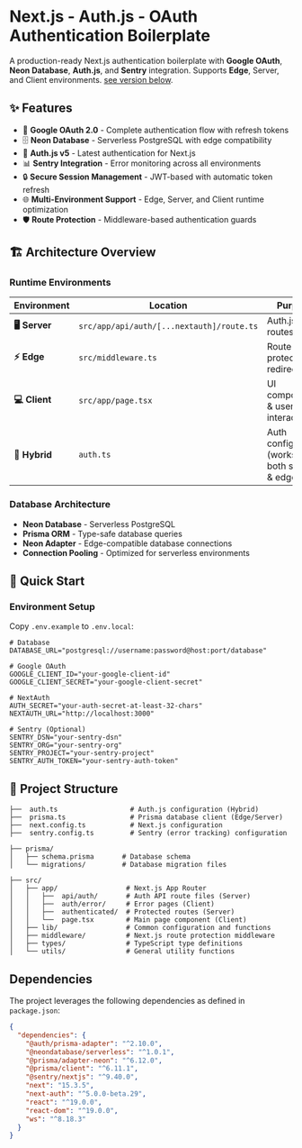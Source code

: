 # Next.js - Auth.js - OAuth Authentication Boilerplate

A production-ready Next.js authentication boilerplate with **Google OAuth**, **Neon Database**, **Auth.js**, and **Sentry** integration. Supports **Edge**, Server, and Client environments. [see version below](#Dependencies).

## ✨ Features

- 🔑 **Google OAuth 2.0** - Complete authentication flow with refresh tokens
- 🗄️ **Neon Database** - Serverless PostgreSQL with edge compatibility
- 🚀 **Auth.js v5** - Latest authentication for Next.js
- 📊 **Sentry Integration** - Error monitoring across all environments
- 🔒 **Secure Session Management** - JWT-based with automatic token refresh
- 🌐 **Multi-Environment Support** - Edge, Server, and Client runtime optimization
- 🛡️ **Route Protection** - Middleware-based authentication guards

## 🏗️ Architecture Overview

### Runtime Environments

| Environment   | Location                                  | Purpose                                          |
| ------------- | ----------------------------------------- | ------------------------------------------------ |
| **🖥️ Server** | `src/app/api/auth/[...nextauth]/route.ts` | Auth.js API routes                               |
| **⚡ Edge**   | `src/middleware.ts`                       | Route protection & redirects                     |
| **💻 Client** | `src/app/page.tsx`                        | UI components & user interaction                 |
| **🔄 Hybrid** | `auth.ts`                                 | Auth configuration (works in both server & edge) |

### Database Architecture

- **Neon Database** - Serverless PostgreSQL
- **Prisma ORM** - Type-safe database queries
- **Neon Adapter** - Edge-compatible database connections
- **Connection Pooling** - Optimized for serverless environments

## 🚀 Quick Start

### Environment Setup

Copy `.env.example` to `.env.local`:

```env
# Database
DATABASE_URL="postgresql://username:password@host:port/database"

# Google OAuth
GOOGLE_CLIENT_ID="your-google-client-id"
GOOGLE_CLIENT_SECRET="your-google-client-secret"

# NextAuth
AUTH_SECRET="your-auth-secret-at-least-32-chars"
NEXTAUTH_URL="http://localhost:3000"

# Sentry (Optional)
SENTRY_DSN="your-sentry-dsn"
SENTRY_ORG="your-sentry-org"
SENTRY_PROJECT="your-sentry-project"
SENTRY_AUTH_TOKEN="your-sentry-auth-token"
```

## 📁 Project Structure

```shell
├──  auth.ts                  # Auth.js configuration (Hybrid)
├──  prisma.ts                # Prisma database client (Edge/Server)
├──  next.config.ts           # Next.js configuration
├──  sentry.config.ts         # Sentry (error tracking) configuration

├── prisma/
│   ├── schema.prisma       # Database schema
│   └── migrations/         # Database migration files

├── src/
│   ├── app/                 # Next.js App Router
│   │   ├──  api/auth/       # Auth API route files (Server)
│   │   ├──  auth/error/     # Error pages (Client)
│   │   ├──  authenticated/  # Protected routes (Server)
│   │   └──  page.tsx        # Main page component (Client)
│   ├── lib/                 # Common configuration and functions
│   ├── middleware/          # Next.js route protection middleware
│   ├── types/               # TypeScript type definitions
│   └── utils/               # General utility functions
```

## Dependencies

The project leverages the following dependencies as defined in `package.json`:

```json
{
  "dependencies": {
    "@auth/prisma-adapter": "^2.10.0",
    "@neondatabase/serverless": "^1.0.1",
    "@prisma/adapter-neon": "^6.12.0",
    "@prisma/client": "^6.11.1",
    "@sentry/nextjs": "^9.40.0",
    "next": "15.3.5",
    "next-auth": "^5.0.0-beta.29",
    "react": "^19.0.0",
    "react-dom": "^19.0.0",
    "ws": "^8.18.3"
  }
}
```